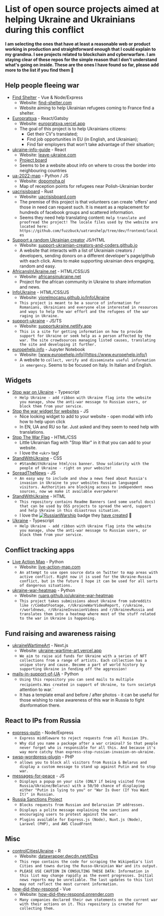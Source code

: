 # List of open source projects aimed at helping Ukraine and Ukrainians during this conflict

#### I am selecting the ones that have at least a reasonable web or product working in production and straightforward enough that I could explain to my grandma. I see projects related to blockchain and cyberwarfare. I am staying clear of these repos for the simple reason that I don't understand what's going on inside. These are the ones I have found so far, please add more to the list if you find them 🙏

## Help people fleeing war

- [Find Shelter](https://github.com/fabrahaingo/find-shelter) - Vue & Node/Express
    - Website: [find-shelter.com](https://www.find-shelter.com/)
    - Website aiming to help Ukrainian refugees coming to France find a shelter.
- [Europratsya](https://github.com/dejanjacimovic/europratsya) - React/Gatsby
    - Website: [europratsya.vercel.app](https://europratsya.vercel.app/)
    - The goal of this project is to help Ukrainians citizens:
      - Get their CV's translated;
      - Find job opportunities in EU (in English, and Ukrainian);
      - Find fair employers that won't take advantage of their situation;
- [ukraine-info-guide](https://github.com/Ukraine-Relief-Efforts/ukraine-info-guide) - React
    - Website: [leave-ukraine.com](https://leaveukraine.com/)
    - [Project board](https://github.com/orgs/Ukraine-Relief-Efforts/projects/1/views/4)
    - Seems to be a website about info on where to cross the border into neighbouring countries
- [ua-2022-map](https://github.com/openstreetmap-polska/ua-2022-map) - Python / JS
    - Website: [dopomoha.pl](https://dopomoha.pl/)
    - Map of reception points for refugees near Polish-Ukrainian border
- [uacrisisboard](https://github.com/fuzzbuck/uatranshelp) - Rust
    - Website: [uacrisisboard.com](https://uacrisisboard.com/)
    - The premise of this project is that volunteers can create 'offers' and those in need can request such. It is meant as a replacement for hundreds of facebook groups and scattered information.
    - Seems they need help translating content: `Help translate and proofread the project! The locale files used by the website are located here: https://github.com/fuzzbuck/uatranshelp/tree/dev/frontend/locales`
- [Support a random Ukrainian creator](https://github.com/Support-Ukrainian-Creators-and-Coders/random-supporter) JS/HTML
    - Website: [support-ukrainian-creators-and-coders.github.io](https://support-ukrainian-creators-and-coders.github.io/random-supporter/.)
    - A website that interacts with a list of Ukrainiain creators / developers, sending donors on a different developer's page/github with each click. Aims to make supporting ukrainian devs engaging, random and easy.
- [AfricansInUkraine.net](https://github.com/adamjgrant/AfricansInUkraine.net) - HTML/CSS/JS
    - Website: [africansinukraine.net](https://africansinukraine.net/) 
    - Project for the african community in Ukraine to share information and news. 
- [InfoUkraine](https://github.com/ViorelMocanu/InfoUkraine) - HTML/CSS/JS 
    - Website: [viorelmocanu.github.io/InfoUkraine](https://viorelmocanu.github.io/InfoUkraine/)
    - `This project is meant to be a source of information for Romanians, Ukrainians and everyone else interested in resources and ways to help the war effort and the refugees of the war raging in Ukraine.`
- [support-ukraine](https://github.com/PetroSilenius/support-ukraine) - JS/TS
    - Website: [supportukraine.netlify.app](https://supportukraine.netlify.app/)  
    - `This is a site for getting information on how to provide support for Ukraine or seek help as a person affected by the war. The site crowdsources managing listed causes, translating the site and developing it further.`
- [europehelp.info](https://github.com/emergenzeHack/europehelp.info) - Jupyter Notebook
    - Website: [www.europehelp.info](https://www.europehelp.info/)
    - A website to `collect, verify and disseminate useful information in emergency`. Seems to be focused on Italy. In Italian and English.

## Widgets

- [Stop war on Ukraine](https://github.com/hejny/Ukraine) - Typescript
    - `Help Ukraine - add ribbon with Ukraine flag into the website you manage, show the anti-war message to Russian users, or block them from your service.`
- [Stop the war widget for websites](https://github.com/ukraine-not-war/stop-war) - JS
    - Nice looking widget to add to your website - open modal with info how to help upon click
    - In EN, UA and RU so far. Just asked and they seem to need help with translations.
- [Stop The War Flag](https://github.com/core-hacked/in-solidarity-with-ukraine) - HTML/CSS
    - Little Ukrainian flag with "Stop War" in it that you can add to your website.
    - I love the `<ukr>` tag!   
- [StandWithUkraine](https://github.com/peterkelm/StandWithUkraine) - CSS
    - `#StandWithUkraine html/css banner. Show solidarity with the people of Ukraine - right on your website!`
- [SpreadTheNews](https://github.com/newseverywhere/SpreadTheNews) - JS
    - `An easy way to include and show a news feed about Russia's invasion in Ukraine to your websites Russian languaged visitors. Authorities are blocking access to independent news sources, now we make it available everywhere!` 
- [StandWithUkraine](https://github.com/vshymanskyy/StandWithUkraine) - HTML
    - `This repository contains Readme Banners (and some useful docs) that can be used by OSS projects to spread the word, support and help Ukraine in this disastrous situation.` 
    - I love the [![RussianWarship](https://raw.githubusercontent.com/vshymanskyy/StandWithUkraine/main/badges/RussianWarship.svg)](https://github.com/vshymanskyy/StandWithUkraine/blob/main/docs/README.md) badge they [have created](https://github.com/vshymanskyy/StandWithUkraine/blob/main/badges/RussianWarship.svg) 👏
- [Ukraine](https://github.com/hejny/Ukraine) - Typescript
    - `Help Ukraine - add ribbon with Ukraine flag into the website you manage, show the anti-war message to Russian users, or block them from your service.`

## Conflict tracking apps

- [Live Action Map](https://github.com/kinshukdua/LiveActionMap) - Python
    - Website: [live-action-map.com](https://live-action-map.com/)
    - `An attempt to use open source data on Twitter to map areas with active conflict. Right now it is used for the Ukraine-Russia conflict, but in the future I hope it can be used for all sorts of dangerous situations.`
- [ukraine-war-heatmap](https://github.com/ruarq/ukraine-war-heatmap) - Python
    - Website: [ruarq.github.io/ukraine-war-heatmap](https://ruarq.github.io/ukraine-war-heatmap/)
    - `This project takes submissions about Ukraine from subreddits like r/CombatFootage, r/UkraineWarVideoReport, r/ukraine, r/worldnews, r/UkraineInvasionVideos and r/UkrainevRussia and translates them into a heatmap where most of the stuff related to the war in Ukraine is happening.`

## Fund raising and awareness raising

- [ukraineWartimeArt](https://github.com/kon-rad/ukraineWartimeArt) - Next.js
    - Website: [ukraine-wartime-art.vercel.app](https://ukraine-wartime-art.vercel.app/)
    - `We aim to raise aid funds for Ukraine with a series of NFT collections from a range of artists. Each collection has a unique story and cause. Become a part of world history by supporting Ukraine in fending off the aggression!`
- [mails-in-support-of-UA](https://github.com/alexbud1/mails-in-support-of-UA) - Python
    - `Using this repository you can send mails to multiple recipients.Was created in support of Ukraine, to turn society`s attention to war.`
    - It has a template email and before / after photos - it can be useful for those wishing to raise awareness of this war in Russia to fight disnformation there.

## React to IPs from Russia

- [express-putin](https://github.com/limesquid/express-putin) - Node/Express
    - `Express middleware to reject requests from all Russian IPs.`
    - `Why did you name a package after a war criminal? So that people never forget who is responsible for all this. And because it's way more catchy than express-stop-russian-invasion-on-ukraine.`
- [swsp-wordpress-plugin](https://github.com/stopwarstopputin/swsp-wordpress-plugin) - PHP
    - `allows you to block all visitors from Russia & Belarus and display a custom message to stand up against Putin and to stop war.` 
- [messages-for-peace](https://github.com/cyberFae/messages-for-peace) - JS
    - `Displays a popup on your site (ONLY if being visited from Russia/Ukraine/Belarus) with a 50/50 chance of displaying either "Putin is lying to you" or "War Is Over (If You Want It)" in Russian.`
- [Russia Sanctions Project](https://github.com/Russia-Sanctions)
    - `Blocks requests from Russian and Belarusian IP addresses.`
    - `Displays a polite message explaining the sanctions and encouraging users to protest against the war.`
    - `Plugins available for Express.js (Node), Nuxt.js (Node), Laravel (PHP), and AWS CloudFront`

## Misc
- [controlCitiesUkraine](https://github.com/vi-enne/controlCitiesUkraine) - R
    - Website: [datawrapper.dwcdn.net/tIDxs](https://datawrapper.dwcdn.net/tIDxs)
    - `This repo contains the code for scraping the Wikipedia's list Cities and towns during the Russo-Ukrainian War and its output.`
    - `PLEASE USE CAUTION IN CONSULTING THESE DATA: Information in this list may change rapidly as the event progresses. Initial news reports may be unreliable. The last updates to this list may not reflect the most current information.`
- [how-did-they-respond](https://github.com/Syarol/how-did-they-respond) - Vue
    - Website: [how-did-they-respond.onrender.com](https://how-did-they-respond.onrender.com/)   
    - `Many companies declared their own statements on the current war with their actions on it. This repository is created for collecting them.`
